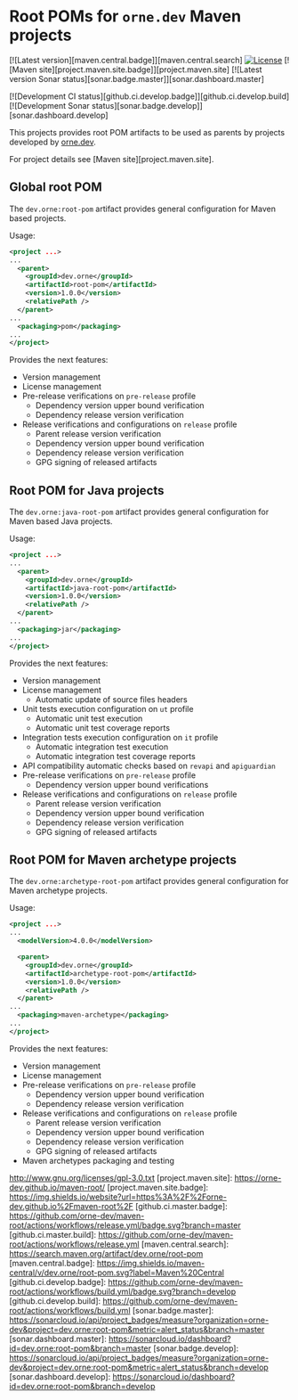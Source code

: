 # Root POMs for `orne.dev` Maven projects

[![Latest version][maven.central.badge]][maven.central.search]
[![License][project.license.badge]][project.license]
[![Maven site][project.maven.site.badge]][project.maven.site]
[![Latest version Sonar status][sonar.badge.master]][sonar.dashboard.master]

[![Development CI status][github.ci.develop.badge]][github.ci.develop.build]
[![Development Sonar status][sonar.badge.develop]][sonar.dashboard.develop]

This projects provides root POM artifacts to be used as parents by projects
developed by [orne.dev][orne.dev].

For project details see [Maven site][project.maven.site].

## Global root POM

The `dev.orne:root-pom` artifact provides general configuration for
Maven based projects.

Usage:

```xml
<project ...>
...
  <parent>
    <groupId>dev.orne</groupId>
    <artifactId>root-pom</artifactId>
    <version>1.0.0</version>
    <relativePath />
  </parent>
...
  <packaging>pom</packaging>
...
</project>
```

Provides the next features:

- Version management
- License management
- Pre-release verifications on `pre-release` profile
    - Dependency version upper bound verification
    - Dependency release version verification
- Release verifications and configurations on `release` profile
    - Parent release version verification
    - Dependency version upper bound verification
    - Dependency release version verification
    - GPG signing of released artifacts

## Root POM for Java projects

The `dev.orne:java-root-pom` artifact provides general configuration for
Maven based Java projects.

Usage:

```xml
<project ...>
...
  <parent>
    <groupId>dev.orne</groupId>
    <artifactId>java-root-pom</artifactId>
    <version>1.0.0</version>
    <relativePath />
  </parent>
...
  <packaging>jar</packaging>
...
</project>
```

Provides the next features:

- Version management
- License management
    - Automatic update of source files headers
- Unit tests execution configuration on `ut` profile
    - Automatic unit test execution
    - Automatic unit test coverage reports
- Integration tests execution configuration on `it` profile
    - Automatic integration test execution
    - Automatic integration test coverage reports
- API compatibility automatic checks based on `revapi` and `apiguardian`
- Pre-release verifications on `pre-release` profile
    - Dependency version upper bound verifications
- Release verifications and configurations on `release` profile
    - Parent release version verification
    - Dependency version upper bound verification
    - Dependency release version verification
    - GPG signing of released artifacts

## Root POM for Maven archetype projects

The `dev.orne:archetype-root-pom` artifact provides general configuration
for Maven archetype projects.

Usage:

```xml
<project ...>
...
  <modelVersion>4.0.0</modelVersion>

  <parent>
    <groupId>dev.orne</groupId>
    <artifactId>archetype-root-pom</artifactId>
    <version>1.0.0</version>
    <relativePath />
  </parent>
...
  <packaging>maven-archetype</packaging>
...
</project>
```

Provides the next features:

- Version management
- License management
- Pre-release verifications on `pre-release` profile
    - Dependency version upper bound verification
    - Dependency release version verification
- Release verifications and configurations on `release` profile
    - Parent release version verification
    - Dependency version upper bound verification
    - Dependency release version verification
    - GPG signing of released artifacts
- Maven archetypes packaging and testing

[orne.dev]: https://orne.dev
[project.license]: http://www.gnu.org/licenses/gpl-3.0.txt
[project.license.badge]: https://img.shields.io/github/license/orne-dev/maven-root
http://www.gnu.org/licenses/gpl-3.0.txt
[project.maven.site]: https://orne-dev.github.io/maven-root/
[project.maven.site.badge]: https://img.shields.io/website?url=https%3A%2F%2Forne-dev.github.io%2Fmaven-root%2F
[github.ci.master.badge]: https://github.com/orne-dev/maven-root/actions/workflows/release.yml/badge.svg?branch=master
[github.ci.master.build]: https://github.com/orne-dev/maven-root/actions/workflows/release.yml
[maven.central.search]: https://search.maven.org/artifact/dev.orne/root-pom
[maven.central.badge]: https://img.shields.io/maven-central/v/dev.orne/root-pom.svg?label=Maven%20Central
[github.ci.develop.badge]: https://github.com/orne-dev/maven-root/actions/workflows/build.yml/badge.svg?branch=develop
[github.ci.develop.build]: https://github.com/orne-dev/maven-root/actions/workflows/build.yml
[sonar.badge.master]: https://sonarcloud.io/api/project_badges/measure?organization=orne-dev&project=dev.orne:root-pom&metric=alert_status&branch=master
[sonar.dashboard.master]: https://sonarcloud.io/dashboard?id=dev.orne:root-pom&branch=master
[sonar.badge.develop]: https://sonarcloud.io/api/project_badges/measure?organization=orne-dev&project=dev.orne:root-pom&metric=alert_status&branch=develop
[sonar.dashboard.develop]: https://sonarcloud.io/dashboard?id=dev.orne:root-pom&branch=develop
